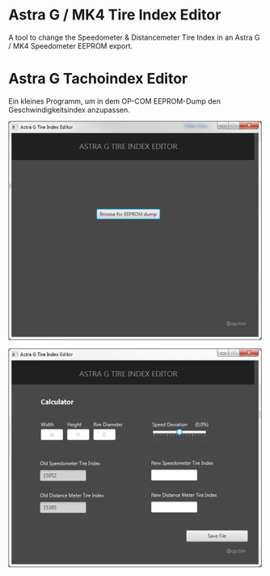 # Astra G / MK4 Tire Index Editor
A tool to change the Speedometer &amp; Distancemeter Tire Index in an Astra G / MK4 Speedometer EEPROM export.

# Astra G Tachoindex Editor
Ein kleines Programm, um in dem OP-COM EEPROM-Dump den Geschwindigkeitsindex anzupassen.

![alt text](https://raw.githubusercontent.com/opctim/Astra-G-Tire-Index-Editor/master/tie_1_screenshot.png)


![alt text](https://raw.githubusercontent.com/opctim/Astra-G-Tire-Index-Editor/master/tie_2_screenshot.png)
